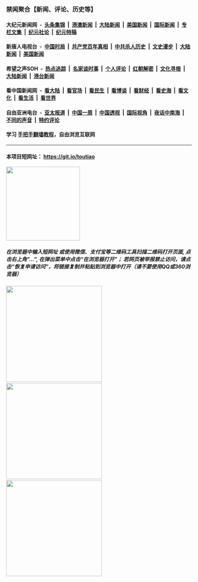 ### 禁闻聚合【新闻、评论、历史等】

#### 大纪元新闻网 &nbsp;-&nbsp; [头条集锦](indexes/E头条集锦.md?t=03111502) &nbsp;|&nbsp; [港澳新闻](indexes/E港澳新闻.md?t=03111502)  &nbsp;|&nbsp; [大陆新闻](indexes/E大陆新闻.md?t=03111502) &nbsp;|&nbsp; [美国新闻](indexes/E美国新闻.md?t=03111502) &nbsp;|&nbsp; [国际新闻](indexes/E国际新闻.md?t=03111502) &nbsp;|&nbsp; [专栏文集](indexes/E专栏文集.md?t=03111502) &nbsp;|&nbsp; [纪元社论](indexes/E纪元社论.md?t=03111502) &nbsp;|&nbsp; [纪元特稿](indexes/E纪元特稿.md?t=03111502) 

#### 新唐人电视台 &nbsp;-&nbsp; [中国时局](indexes/N中国时局.md?t=03111502) &nbsp;|&nbsp; [共产党百年真相](indexes/N共产党百年真相.md?t=03111502) &nbsp;|&nbsp; [中共杀人历史](indexes/N中共杀人历史.md?t=03111502) &nbsp;|&nbsp; [文史漫步](indexes/N文史漫步.md?t=03111502) &nbsp;|&nbsp; [大陆新闻](indexes/N大陆新闻.md?t=03111502) &nbsp;|&nbsp; [美国新闻](indexes/N美国新闻.md?t=03111502)

#### 希望之声SOH &nbsp;-&nbsp; [热点追踪](indexes/H热点追踪.md?t=03111502) &nbsp;|&nbsp; [名家谈时事](indexes/H名家谈时事.md?t=03111502) &nbsp;|&nbsp; [个人评论](indexes/H个人评论.md?t=03111502)  &nbsp;|&nbsp; [红朝解密](indexes/H红朝解密.md?t=03111502) &nbsp;|&nbsp; [文化寻根](indexes/H文化寻根.md?t=03111502) &nbsp;|&nbsp; [大陆新闻](indexes/H大陆新闻.md?t=03111502) &nbsp;|&nbsp; [港台新闻](indexes/H港台新闻.md?t=03111502)

#### 看中国新闻网 &nbsp;-&nbsp; [看大陆](indexes/S看大陆.md?t=03111502) &nbsp;|&nbsp; [看官场](indexes/S看官场.md?t=03111502) &nbsp;|&nbsp; [看民生](indexes/S看民生.md?t=03111502)  &nbsp;|&nbsp; [看博谈](indexes/S看博谈.md?t=03111502) &nbsp;|&nbsp; [看财经](indexes/S看财经.md?t=03111502) &nbsp;|&nbsp; [看史海](indexes/S看史海.md?t=03111502) &nbsp;|&nbsp; [看文化](indexes/S看文化.md?t=03111502) &nbsp;|&nbsp; [看生活](indexes/S看生活.md?t=03111502) &nbsp;|&nbsp; [看世界](indexes/S看世界.md?t=03111502)

#### 自由亚洲电台 &nbsp;-&nbsp; [亚太报道](indexes/R亚太报道.md?t=03111502) &nbsp;|&nbsp; [中国一周](indexes/R中国一周.md?t=03111502) &nbsp;|&nbsp; [中国透视](indexes/R中国透视.md?t=03111502)  &nbsp;|&nbsp; [国际视角](indexes/R国际视角.md?t=03111502) &nbsp;|&nbsp; [夜话中南海](indexes/R夜话中南海.md?t=03111502) &nbsp;|&nbsp; [不同的声音](indexes/R不同的声音.md?t=03111502) &nbsp;|&nbsp; [特约评论](indexes/R特约评论.md?t=03111502)

#### 学习 [手把手翻墙教程](https://github.com/gfw-breaker/guides/wiki)，自由浏览互联网

----

#### 本项目短网址： https://git.io/toutiao
<img src="https://raw.githubusercontent.com/gfw-breaker/banned-news/master/scripts/img/qr.png" width="200px"/>  

##### 在浏览器中输入短网址 或使用微信、支付宝等二维码工具扫描二维码打开页面, 点击右上角"...", 在弹出菜单中点击“在浏览器打开”； 若网页被举报禁止访问，请点击“恢复申请访问”，将链接复制并粘贴到浏览器中打开（请不要使用QQ或360浏览器）

<img src="https://raw.githubusercontent.com/gfw-breaker/banned-news/master/scripts/img/1.png" width="260px"/> &nbsp; <img src="https://raw.githubusercontent.com/gfw-breaker/banned-news/master/scripts/img/2.png" width="260px"/> &nbsp; <img src="https://raw.githubusercontent.com/gfw-breaker/banned-news/master/scripts/img/3.png" width="260px"/>
